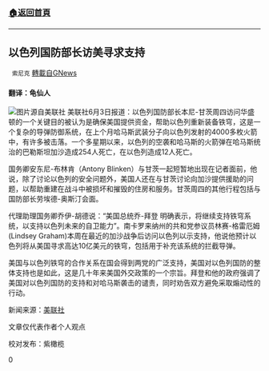 ###  [:house:返回首頁](https://github.com/ourhimalayas/txt)
---

## 以色列国防部长访美寻求支持
` 索尼克` [轉載自GNews](https://gnews.org/zh-hans/1295105/)

#### 翻译：龟仙人
![]()![](https://gnews-media-offload.s3.amazonaws.com/wp-content/uploads/2021/06/03144010/IMG_20210603_113736_836.jpg)图片源自美联社
美联社6月3日报道：以色列国防部长本尼-甘茨周四访问华盛顿的一个关键目的被认为是确保美国提供资金，帮助以色列重新装备铁穹，这是一个复杂的导弹防御系统，在上个月哈马斯武装分子向以色列发射的4000多枚火箭中，有许多被击落。一个多星期以来，以色列的空袭和哈马斯的火箭弹在哈马斯统治的巴勒斯坦加沙造成254人死亡，在以色列造成12人死亡。

国务卿安东尼-布林肯（Antony Blinken）与甘茨一起短暂地出现在记者面前，他说，除了讨论以色列的安全问题外，美国人还在与甘茨讨论向加沙提供援助的问题，以帮助重建在战斗中被损坏和摧毁的住房和服务。甘茨周四的其他行程包括与国防部长劳埃德-奥斯汀会面。

代理助理国务卿乔伊-胡德说：“美国总统乔-拜登 明确表示，将继续支持铁穹系统，以支持以色列未来的自卫能力”。南卡罗来纳州的共和党参议员林赛-格雷厄姆(Lindsey Graham)本周在最近的加沙战争后访问以色列以示支持，他说他预计以色列将从美国寻求高达10亿美元的铁穹，包括用于补充该系统的拦截导弹。

美国与以色列铁穹的合作关系在国会得到两党的广泛支持，美国对以色列国防的整体支持也是如此，这是几十年来美国外交政策的一个宗旨。拜登和他的政府强调了美国对以色列国防的支持和对哈马斯袭击的谴责，同时劝告双方避免采取煽动性的行动。

新闻来源：[美联社](https://apnews.com/article/israel-middle-east-israel-palestinian-conflict-government-and-politics-14315a53c2ba829166690ab1b3a9f3be)

文章仅代表作者个人观点

校对发布：紫橄榄

0

